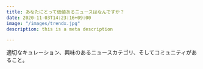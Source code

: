 ```yaml
---
title: あなたにとって価値あるニュースはなんですか？
date: 2020-11-03T14:23:16+09:00
image: "/images/trendx.jpg"
description: this is a meta description

---
```

適切なキュレーション、興味のあるニュースカテゴリ、そしてコミュニティがあること。